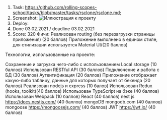 1. Task: https://github.com/rolling-scopes-school/tasks/blob/master/tasks/rsclone/rsclone.md;
2. Screenshot: 
![Иллюстрация к проекту](https://i.ibb.co/JQ0zRJV/123124.jpg)
3. Deploy: 
4. Done 03.02.2021 / deadline 03.02.2021
5. Score: 320
Фичи:
Реализован routing (без перезагрузки страницы приложения) (20 баллов)
Приложение выполнено в едином стиле, для стилизации используется Material UI/(20 баллов)

Технологии, использованные на проекте: 

Сохранение и загрузка чего-либо с использованием Local storage (10 баллов)
Использован RESTful API (30 баллов)
Подключение и работа с БД (30 баллов)
Аутентификация (20 баллов)
Приложение отображает какую-либо таблицу, данные для которых получает от бекенда (20 баллов)
Реализован nodejs и express (10 балов)
Использован Redux (hooks, toolkit)(40 баллов)
Использован TypeScript на бэке (40 баллов) 
Использован Webpack (10 баллов)
React (40 баллов) 
nest js https://docs.nestjs.com/ (40 баллов) 
mongoDB mongodb.com (40 баллов) 
mongoose https://mongoosejs.com/ (40 баллов) 
JWT https://jwt.io/ (40 баллов) 
